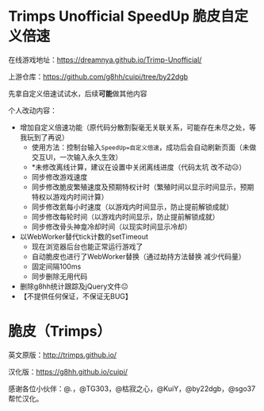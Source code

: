 # Trimps Unofficial SpeedUp 脆皮自定义倍速

在线游戏地址：https://dreamnya.github.io/Trimp-Unofficial/

上游仓库：https://github.com/g8hh/cuipi/tree/by22dgb

先拿自定义倍速试试水，后续**可能**做其他内容

个人改动内容：
- 增加自定义倍速功能（原代码分散割裂毫无关联关系，可能存在未尽之处，等我玩到了再说）
   - 使用方法：控制台输入`SpeedUp=自定义倍速`，成功后会自动刷新页面（未做交互UI，一次输入永久生效）
   - *未修改离线计算，建议在设置中关闭离线进度（代码太坑 改不动😥）
   - 同步修改游戏速度
   - 同步修改脆皮繁殖速度及预期特权计时（繁殖时间以显示时间显示，预期特权以游戏内时间计算）
   - 同步修改氦每小时速度（以游戏内时间显示，防止提前解锁成就）
   - 同步修改每轮时间（以游戏内时间显示，防止提前解锁成就）
   - 同步修改骨头神龛冷却时间（以现实时间显示冷却）
- 以WebWorker替代tick计数的setTimeout
   - 现在浏览器后台也能正常运行游戏了
   - 自动脆皮也进行了WebWorker替换（通过劫持方法替换 减少代码量）
   - 固定间隔100ms
   - 同步删除无用代码
- 删除g8hh统计跟踪及jQuery文件😐
- 【不提供任何保证，不保证无BUG】

# 脆皮（Trimps）

英文原版：http://trimps.github.io/

汉化版：https://g8hh.github.io/cuipi/

感谢各位小伙伴：@*.*，@TG303，@枯寂之心，@KuiY，@by22dgb，@sgo37 帮忙汉化。